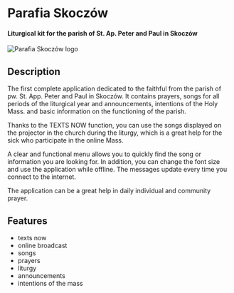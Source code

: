 # Parafia Skoczów
#### Liturgical kit for the parish of St. Ap. Peter and Paul in Skoczów

![Parafia Skoczów logo](https://github.com/Mendroch/modlitewnik_v4/blob/main/public/logo192.png)

## Description
The first complete application dedicated to the faithful from the parish of pw. St. App. Peter and Paul in Skoczów. It contains prayers, songs for all periods of the liturgical year and announcements, intentions of the Holy Mass. and basic information on the functioning of the parish.

Thanks to the TEXTS NOW function, you can use the songs displayed on the projector in the church during the liturgy, which is a great help for the sick who participate in the online Mass.

A clear and functional menu allows you to quickly find the song or information you are looking for. In addition, you can change the font size and use the application while offline. The messages update every time you connect to the internet.

The application can be a great help in daily individual and community prayer.

## Features
* texts now
* online broadcast
* songs
* prayers
* liturgy
* announcements
* intentions of the mass
